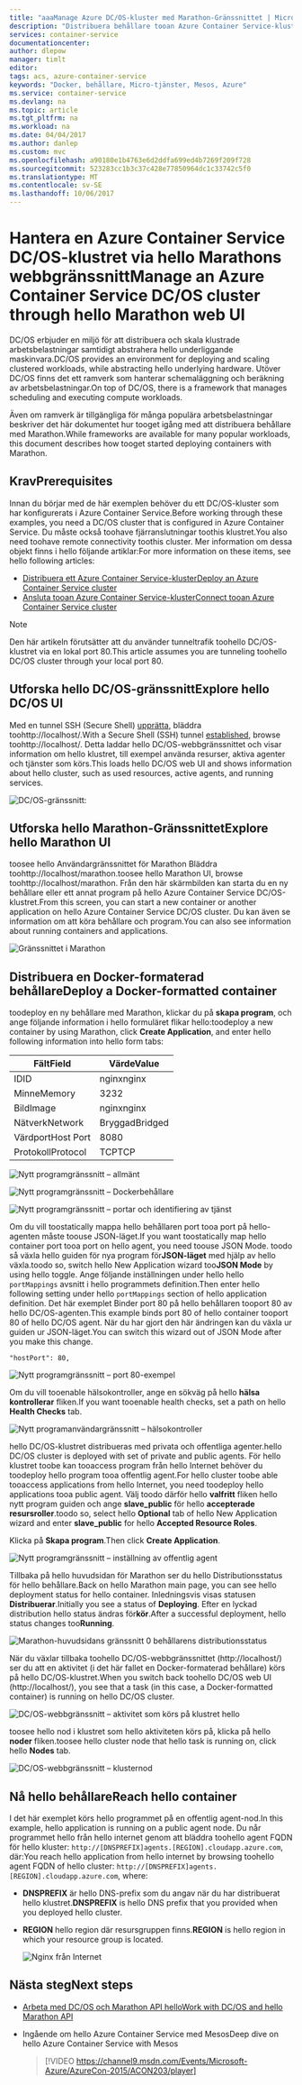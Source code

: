 ```yaml
---
title: "aaaManage Azure DC/OS-kluster med Marathon-Gränssnittet | Microsoft Docs"
description: "Distribuera behållare tooan Azure Container Service-klustertjänsten med hello Marathons webbgränssnitt."
services: container-service
documentationcenter: 
author: dlepow
manager: timlt
editor: 
tags: acs, azure-container-service
keywords: "Docker, behållare, Micro-tjänster, Mesos, Azure"
ms.service: container-service
ms.devlang: na
ms.topic: article
ms.tgt_pltfrm: na
ms.workload: na
ms.date: 04/04/2017
ms.author: danlep
ms.custom: mvc
ms.openlocfilehash: a90180e1b4763e6d2ddfa699ed4b7269f209f728
ms.sourcegitcommit: 523283cc1b3c37c428e77850964dc1c33742c5f0
ms.translationtype: MT
ms.contentlocale: sv-SE
ms.lasthandoff: 10/06/2017
---
```

# <a name="manage-an-azure-container-service-dcos-cluster-through-hello-marathon-web-ui"></a><span data-ttu-id="452db-104">Hantera en Azure Container Service DC/OS-klustret via hello Marathons webbgränssnitt</span><span class="sxs-lookup"><span data-stu-id="452db-104">Manage an Azure Container Service DC/OS cluster through hello Marathon web UI</span></span>
<span data-ttu-id="452db-105">DC/OS erbjuder en miljö för att distribuera och skala klustrade arbetsbelastningar samtidigt abstrahera hello underliggande maskinvara.</span><span class="sxs-lookup"><span data-stu-id="452db-105">DC/OS provides an environment for deploying and scaling clustered workloads, while abstracting hello underlying hardware.</span></span> <span data-ttu-id="452db-106">Utöver DC/OS finns det ett ramverk som hanterar schemaläggning och beräkning av arbetsbelastningar.</span><span class="sxs-lookup"><span data-stu-id="452db-106">On top of DC/OS, there is a framework that manages scheduling and executing compute workloads.</span></span>

<span data-ttu-id="452db-107">Även om ramverk är tillgängliga för många populära arbetsbelastningar beskriver det här dokumentet hur tooget igång med att distribuera behållare med Marathon.</span><span class="sxs-lookup"><span data-stu-id="452db-107">While frameworks are available for many popular workloads, this document describes how tooget started deploying containers with Marathon.</span></span> 


## <a name="prerequisites"></a><span data-ttu-id="452db-108">Krav</span><span class="sxs-lookup"><span data-stu-id="452db-108">Prerequisites</span></span>
<span data-ttu-id="452db-109">Innan du börjar med de här exemplen behöver du ett DC/OS-kluster som har konfigurerats i Azure Container Service.</span><span class="sxs-lookup"><span data-stu-id="452db-109">Before working through these examples, you need a DC/OS cluster that is configured in Azure Container Service.</span></span> <span data-ttu-id="452db-110">Du måste också toohave fjärranslutningar toothis klustret.</span><span class="sxs-lookup"><span data-stu-id="452db-110">You also need toohave remote connectivity toothis cluster.</span></span> <span data-ttu-id="452db-111">Mer information om dessa objekt finns i hello följande artiklar:</span><span class="sxs-lookup"><span data-stu-id="452db-111">For more information on these items, see hello following articles:</span></span>

* [<span data-ttu-id="452db-112">Distribuera ett Azure Container Service-kluster</span><span class="sxs-lookup"><span data-stu-id="452db-112">Deploy an Azure Container Service cluster</span></span>](container-service-deployment.md)
* [<span data-ttu-id="452db-113">Ansluta tooan Azure Container Service-kluster</span><span class="sxs-lookup"><span data-stu-id="452db-113">Connect tooan Azure Container Service cluster</span></span>](../container-service-connect.md)

> [!NOTE]
> <span data-ttu-id="452db-114">Den här artikeln förutsätter att du använder tunneltrafik toohello DC/OS-klustret via en lokal port 80.</span><span class="sxs-lookup"><span data-stu-id="452db-114">This article assumes you are tunneling toohello DC/OS cluster through your local port 80.</span></span>
>

## <a name="explore-hello-dcos-ui"></a><span data-ttu-id="452db-115">Utforska hello DC/OS-gränssnitt</span><span class="sxs-lookup"><span data-stu-id="452db-115">Explore hello DC/OS UI</span></span>
<span data-ttu-id="452db-116">Med en tunnel SSH (Secure Shell) [upprätta](../container-service-connect.md), bläddra toohttp://localhost/.</span><span class="sxs-lookup"><span data-stu-id="452db-116">With a Secure Shell (SSH) tunnel [established](../container-service-connect.md), browse toohttp://localhost/.</span></span> <span data-ttu-id="452db-117">Detta laddar hello DC/OS-webbgränssnittet och visar information om hello klustret, till exempel använda resurser, aktiva agenter och tjänster som körs.</span><span class="sxs-lookup"><span data-stu-id="452db-117">This loads hello DC/OS web UI and shows information about hello cluster, such as used resources, active agents, and running services.</span></span>

![DC/OS-gränssnitt:](./media/container-service-mesos-marathon-ui/dcos2.png)

## <a name="explore-hello-marathon-ui"></a><span data-ttu-id="452db-119">Utforska hello Marathon-Gränssnittet</span><span class="sxs-lookup"><span data-stu-id="452db-119">Explore hello Marathon UI</span></span>
<span data-ttu-id="452db-120">toosee hello Användargränssnittet för Marathon Bläddra toohttp://localhost/marathon.</span><span class="sxs-lookup"><span data-stu-id="452db-120">toosee hello Marathon UI, browse toohttp://localhost/marathon.</span></span> <span data-ttu-id="452db-121">Från den här skärmbilden kan starta du en ny behållare eller ett annat program på hello Azure Container Service DC/OS-klustret.</span><span class="sxs-lookup"><span data-stu-id="452db-121">From this screen, you can start a new container or another application on hello Azure Container Service DC/OS cluster.</span></span> <span data-ttu-id="452db-122">Du kan även se information om att köra behållare och program.</span><span class="sxs-lookup"><span data-stu-id="452db-122">You can also see information about running containers and applications.</span></span>  

![Gränssnittet i Marathon](./media/container-service-mesos-marathon-ui/dcos3.png)

## <a name="deploy-a-docker-formatted-container"></a><span data-ttu-id="452db-124">Distribuera en Docker-formaterad behållare</span><span class="sxs-lookup"><span data-stu-id="452db-124">Deploy a Docker-formatted container</span></span>
<span data-ttu-id="452db-125">toodeploy en ny behållare med Marathon, klickar du på **skapa program**, och ange följande information i hello formuläret flikar hello:</span><span class="sxs-lookup"><span data-stu-id="452db-125">toodeploy a new container by using Marathon, click **Create Application**, and enter hello following information into hello form tabs:</span></span>

| <span data-ttu-id="452db-126">Fält</span><span class="sxs-lookup"><span data-stu-id="452db-126">Field</span></span> | <span data-ttu-id="452db-127">Värde</span><span class="sxs-lookup"><span data-stu-id="452db-127">Value</span></span> |
| --- | --- |
| <span data-ttu-id="452db-128">ID</span><span class="sxs-lookup"><span data-stu-id="452db-128">ID</span></span> |<span data-ttu-id="452db-129">nginx</span><span class="sxs-lookup"><span data-stu-id="452db-129">nginx</span></span> |
| <span data-ttu-id="452db-130">Minne</span><span class="sxs-lookup"><span data-stu-id="452db-130">Memory</span></span> | <span data-ttu-id="452db-131">32</span><span class="sxs-lookup"><span data-stu-id="452db-131">32</span></span> |
| <span data-ttu-id="452db-132">Bild</span><span class="sxs-lookup"><span data-stu-id="452db-132">Image</span></span> |<span data-ttu-id="452db-133">nginx</span><span class="sxs-lookup"><span data-stu-id="452db-133">nginx</span></span> |
| <span data-ttu-id="452db-134">Nätverk</span><span class="sxs-lookup"><span data-stu-id="452db-134">Network</span></span> |<span data-ttu-id="452db-135">Bryggad</span><span class="sxs-lookup"><span data-stu-id="452db-135">Bridged</span></span> |
| <span data-ttu-id="452db-136">Värdport</span><span class="sxs-lookup"><span data-stu-id="452db-136">Host Port</span></span> |<span data-ttu-id="452db-137">80</span><span class="sxs-lookup"><span data-stu-id="452db-137">80</span></span> |
| <span data-ttu-id="452db-138">Protokoll</span><span class="sxs-lookup"><span data-stu-id="452db-138">Protocol</span></span> |<span data-ttu-id="452db-139">TCP</span><span class="sxs-lookup"><span data-stu-id="452db-139">TCP</span></span> |

![Nytt programgränssnitt – allmänt](./media/container-service-mesos-marathon-ui/dcos4.png)

![Nytt programgränssnitt – Dockerbehållare](./media/container-service-mesos-marathon-ui/dcos5.png)

![Nytt programgränssnitt – portar och identifiering av tjänst](./media/container-service-mesos-marathon-ui/dcos6.png)

<span data-ttu-id="452db-143">Om du vill toostatically mappa hello behållaren port tooa port på hello-agenten måste toouse JSON-läget.</span><span class="sxs-lookup"><span data-stu-id="452db-143">If you want toostatically map hello container port tooa port on hello agent, you need toouse JSON Mode.</span></span> <span data-ttu-id="452db-144">toodo så växla hello guiden för nya program för**JSON-läget** med hjälp av hello växla.</span><span class="sxs-lookup"><span data-stu-id="452db-144">toodo so, switch hello New Application wizard too**JSON Mode** by using hello toggle.</span></span> <span data-ttu-id="452db-145">Ange följande inställningen under hello hello `portMappings` avsnitt i hello programmets definition.</span><span class="sxs-lookup"><span data-stu-id="452db-145">Then enter hello following setting under hello `portMappings` section of hello application definition.</span></span> <span data-ttu-id="452db-146">Det här exemplet Binder port 80 på hello behållaren tooport 80 av hello DC/OS-agenten.</span><span class="sxs-lookup"><span data-stu-id="452db-146">This example binds port 80 of hello container tooport 80 of hello DC/OS agent.</span></span> <span data-ttu-id="452db-147">När du har gjort den här ändringen kan du växla ur guiden ur JSON-läget.</span><span class="sxs-lookup"><span data-stu-id="452db-147">You can switch this wizard out of JSON Mode after you make this change.</span></span>

```none
"hostPort": 80,
```

![Nytt programgränssnitt – port 80-exempel](./media/container-service-mesos-marathon-ui/dcos13.png)

<span data-ttu-id="452db-149">Om du vill tooenable hälsokontroller, ange en sökväg på hello **hälsa kontrollerar** fliken.</span><span class="sxs-lookup"><span data-stu-id="452db-149">If you want tooenable health checks, set a path on hello **Health Checks** tab.</span></span>

![Nytt programanvändargränssnitt – hälsokontroller](./media/container-service-mesos-marathon-ui/dcos_healthcheck.png)

<span data-ttu-id="452db-151">hello DC/OS-klustret distribueras med privata och offentliga agenter.</span><span class="sxs-lookup"><span data-stu-id="452db-151">hello DC/OS cluster is deployed with set of private and public agents.</span></span> <span data-ttu-id="452db-152">För hello klustret toobe kan tooaccess program från hello Internet behöver du toodeploy hello program tooa offentlig agent.</span><span class="sxs-lookup"><span data-stu-id="452db-152">For hello cluster toobe able tooaccess applications from hello Internet, you need toodeploy hello applications tooa public agent.</span></span> <span data-ttu-id="452db-153">Välj toodo därför hello **valfritt** fliken hello nytt program guiden och ange **slave_public** för hello **accepterade resursroller**.</span><span class="sxs-lookup"><span data-stu-id="452db-153">toodo so, select hello **Optional** tab of hello New Application wizard and enter **slave_public** for hello **Accepted Resource Roles**.</span></span>

<span data-ttu-id="452db-154">Klicka på **Skapa program**.</span><span class="sxs-lookup"><span data-stu-id="452db-154">Then click **Create Application**.</span></span>

![Nytt programgränssnitt – inställning av offentlig agent](./media/container-service-mesos-marathon-ui/dcos14.png)

<span data-ttu-id="452db-156">Tillbaka på hello huvudsidan för Marathon ser du hello Distributionsstatus för hello behållare.</span><span class="sxs-lookup"><span data-stu-id="452db-156">Back on hello Marathon main page, you can see hello deployment status for hello container.</span></span> <span data-ttu-id="452db-157">Inledningsvis visas statusen **Distribuerar**.</span><span class="sxs-lookup"><span data-stu-id="452db-157">Initially you see a status of **Deploying**.</span></span> <span data-ttu-id="452db-158">Efter en lyckad distribution hello status ändras för**kör**.</span><span class="sxs-lookup"><span data-stu-id="452db-158">After a successful deployment, hello status changes too**Running**.</span></span>

![Marathon-huvudsidans gränssnitt 0 behållarens distributionsstatus](./media/container-service-mesos-marathon-ui/dcos7.png)

<span data-ttu-id="452db-160">När du växlar tillbaka toohello DC/OS-webbgränssnittet (http://localhost/) ser du att en aktivitet (i det här fallet en Docker-formaterad behållare) körs på hello DC/OS-klustret.</span><span class="sxs-lookup"><span data-stu-id="452db-160">When you switch back toohello DC/OS web UI (http://localhost/), you see that a task (in this case, a Docker-formatted container) is running on hello DC/OS cluster.</span></span>

![DC/OS-webbgränssnitt – aktivitet som körs på klustret hello](./media/container-service-mesos-marathon-ui/dcos8.png)

<span data-ttu-id="452db-162">toosee hello nod i klustret som hello aktiviteten körs på, klicka på hello **noder** fliken.</span><span class="sxs-lookup"><span data-stu-id="452db-162">toosee hello cluster node that hello task is running on, click hello **Nodes** tab.</span></span>

![DC/OS-webbgränssnitt – klusternod](./media/container-service-mesos-marathon-ui/dcos9.png)

## <a name="reach-hello-container"></a><span data-ttu-id="452db-164">Nå hello behållare</span><span class="sxs-lookup"><span data-stu-id="452db-164">Reach hello container</span></span>

<span data-ttu-id="452db-165">I det här exemplet körs hello programmet på en offentlig agent-nod.</span><span class="sxs-lookup"><span data-stu-id="452db-165">In this example, hello application is running on a public agent node.</span></span> <span data-ttu-id="452db-166">Du når programmet hello från hello internet genom att bläddra toohello agent FQDN för hello kluster: `http://[DNSPREFIX]agents.[REGION].cloudapp.azure.com`, där:</span><span class="sxs-lookup"><span data-stu-id="452db-166">You reach hello application from hello internet by browsing toohello agent FQDN of hello cluster: `http://[DNSPREFIX]agents.[REGION].cloudapp.azure.com`, where:</span></span>

* <span data-ttu-id="452db-167">**DNSPREFIX** är hello DNS-prefix som du angav när du har distribuerat hello klustret.</span><span class="sxs-lookup"><span data-stu-id="452db-167">**DNSPREFIX** is hello DNS prefix that you provided when you deployed hello cluster.</span></span>
* <span data-ttu-id="452db-168">**REGION** hello region där resursgruppen finns.</span><span class="sxs-lookup"><span data-stu-id="452db-168">**REGION** is hello region in which your resource group is located.</span></span>

    ![Nginx från Internet](./media/container-service-mesos-marathon-ui/nginx.png)


## <a name="next-steps"></a><span data-ttu-id="452db-170">Nästa steg</span><span class="sxs-lookup"><span data-stu-id="452db-170">Next steps</span></span>
* [<span data-ttu-id="452db-171">Arbeta med DC/OS och Marathon API hello</span><span class="sxs-lookup"><span data-stu-id="452db-171">Work with DC/OS and hello Marathon API</span></span>](container-service-mesos-marathon-rest.md)

* <span data-ttu-id="452db-172">Ingående om hello Azure Container Service med Mesos</span><span class="sxs-lookup"><span data-stu-id="452db-172">Deep dive on hello Azure Container Service with Mesos</span></span>

    > [!VIDEO https://channel9.msdn.com/Events/Microsoft-Azure/AzureCon-2015/ACON203/player]
    > 
